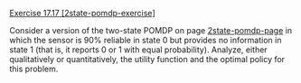 [Exercise 17.17 \[2state-pomdp-exercise\]](17-17/)

Consider a version of the two-state POMDP on
page [2state-pomdp-page](#/) in which the sensor is 90% reliable in state 0 but
provides no information in state 1 (that is, it reports 0 or 1 with
equal probability). Analyze, either qualitatively or quantitatively, the
utility function and the optimal policy for this problem.
